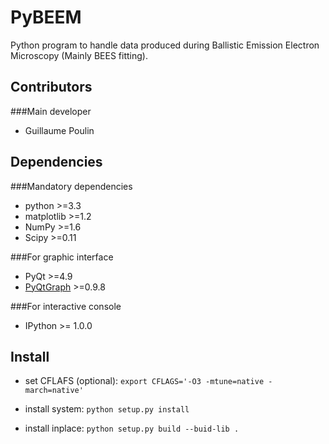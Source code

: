 PyBEEM
======

Python program to handle data produced during Ballistic Emission Electron
Microscopy (Mainly BEES fitting).

Contributors
------------

###Main developer
  * Guillaume Poulin

Dependencies
------------

###Mandatory dependencies
  * python >=3.3
  * matplotlib >=1.2
  * NumPy >=1.6
  * Scipy >=0.11

###For graphic interface
  * PyQt >=4.9
  * [PyQtGraph](http://pyqtgraph.org) >=0.9.8

###For interactive console
  * IPython >= 1.0.0


Install
-------
  * set CFLAFS (optional):
    `export CFLAGS='-O3 -mtune=native -march=native'`

  * install system:
    `python setup.py install`
    
  * install inplace:
    `python setup.py build --buid-lib .`
